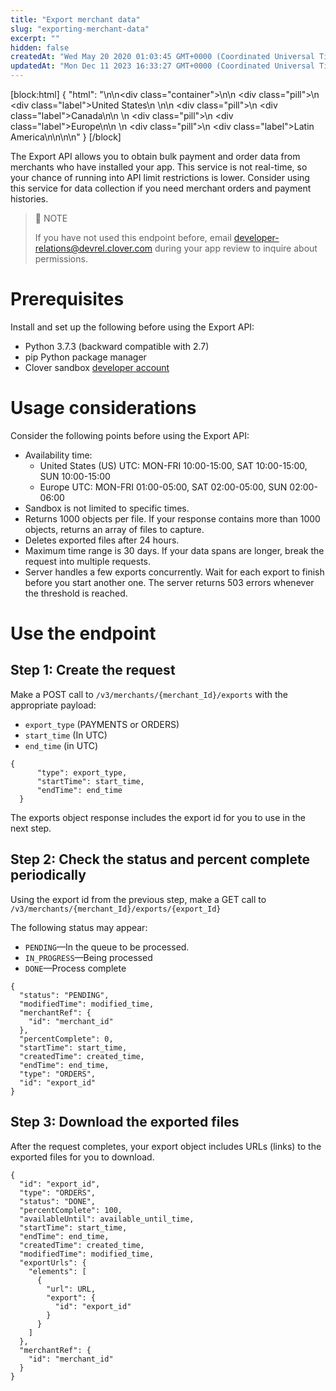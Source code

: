 ```yaml
---
title: "Export merchant data"
slug: "exporting-merchant-data"
excerpt: ""
hidden: false
createdAt: "Wed May 20 2020 01:03:45 GMT+0000 (Coordinated Universal Time)"
updatedAt: "Mon Dec 11 2023 16:33:27 GMT+0000 (Coordinated Universal Time)"
---
```

[block:html]
{
  "html": "<!--JIRA DS-3009; Region pill icon added to topic on 3.22.2023-->\n\n<div class=\"container\">\n<!--US-->\n  <div class=\"pill\">\n    <div class=\"label\">United States</div>\n  </div>\n<!--Canada-->\n  <div class=\"pill\">\n    <div class=\"label\">Canada</div>\n</div>\n  <!--Europe-->\n  <div class=\"pill\">\n    <div class=\"label\">Europe</div>\n</div>\n   <!--Latin America-->\n  <div class=\"pill\">\n    <div class=\"label\">Latin America</div>\n</div>\n</div>\n\n<style>\nbody {\n  font-family: \"Segoe UI\", \"Roboto\",\n    \"Segoe UI Symbol\";\n}\n.container {\n  align-items: center;\n  min-width: 10%;\n  text-align: left;\n   overflow: auto;\n}\n/*Pill format*/\n.pill {\n  background: #44BB44;\n  border: .5px solid #44BB44;\n  margin-left: 5px;\n  overflow: auto;\n\n}\n/*Text positioning inside the pill*/\n.pill,\n.pill__addon {\n  display: inline-block;\n  box-sizing: border-box;\n  padding: 0px 10px;\n  border-radius: 10px;\n  position: relative;\n  height: 1.5rem;\n}\n/*Text format inside the pill*/\n.pill .label,\n.pill__addon .label {\n  font-style: normal;\n  font-weight: normal;\n  font-size: 0.70rem;\n  color: #fff;\n  display: inline-block;\n  vertical-align: middle;\n \n}\n</style>"
}
[/block]


The Export API allows you to obtain bulk payment and order data from merchants who have installed your app. This service is not real-time, so your chance of running into API limit restrictions is lower. Consider using this service for data collection if you need merchant orders and payment histories.

> 📘 NOTE
> 
> If you have not used this endpoint before, email [developer-relations@devrel.clover.com](mailto:developer-relations@devrel.clover.com) during your app review to inquire about permissions.

# Prerequisites

Install and set up the following before using the Export API:

- Python 3.7.3 (backward compatible with 2.7)
- pip Python package manager
- Clover sandbox [developer account](doc:developer-accounts)

# Usage considerations

Consider the following points before using the Export API:

- Availability time: 
  - United States (US) UTC: MON-FRI 10:00-15:00, SAT 10:00-15:00, SUN 10:00-15:00
  - Europe UTC: MON-FRI 01:00-05:00, SAT 02:00-05:00, SUN 02:00-06:00
- Sandbox is not limited to specific times.
- Returns 1000 objects per file. If your response contains more than 1000 objects, returns an array of files to capture.
- Deletes exported files after 24 hours.
- Maximum time range is 30 days. If your data spans are longer, break the request into multiple requests.
- Server handles a few exports concurrently. Wait for each export to finish before you start another one. The server returns 503 errors whenever the threshold is reached.

# Use the endpoint

## Step 1: Create the request

Make a POST call to `/v3/merchants/{merchant_Id}/exports` with the appropriate payload:

- `export_type` (PAYMENTS or ORDERS)
- `start_time` (In UTC)
- `end_time` (in UTC)

```text Python
{
      "type": export_type,
      "startTime": start_time,
      "endTime": end_time
  }
```

The exports object response includes the export id for you to use in the next step.

## Step 2: Check the status and percent complete periodically

Using the export id from the previous step, make a GET call to `/v3/merchants/{merchant_Id}/exports/{export_Id}`

The following status may appear:

- `PENDING`—In the queue to be processed.
- `IN_PROGRESS`—Being processed
- `DONE`—Process complete

```text Python
{
  "status": "PENDING",
  "modifiedTime": modified_time,
  "merchantRef": {
    "id": "merchant_id"
  },
  "percentComplete": 0,
  "startTime": start_time,
  "createdTime": created_time,
  "endTime": end_time,
  "type": "ORDERS",
  "id": "export_id"
}
```

## Step 3: Download the exported files

After the request completes, your export object includes URLs (links) to the exported files for you to download.

```text Export object
{
  "id": "export_id",
  "type": "ORDERS",
  "status": "DONE",
  "percentComplete": 100,
  "availableUntil": available_until_time,
  "startTime": start_time,
  "endTime": end_time,
  "createdTime": created_time,
  "modifiedTime": modified_time,
  "exportUrls": {
    "elements": [
      {
        "url": URL,
        "export": {
          "id": "export_id"
        }
      }
    ]
  },
  "merchantRef": {
    "id": "merchant_id"
  }
}
```
